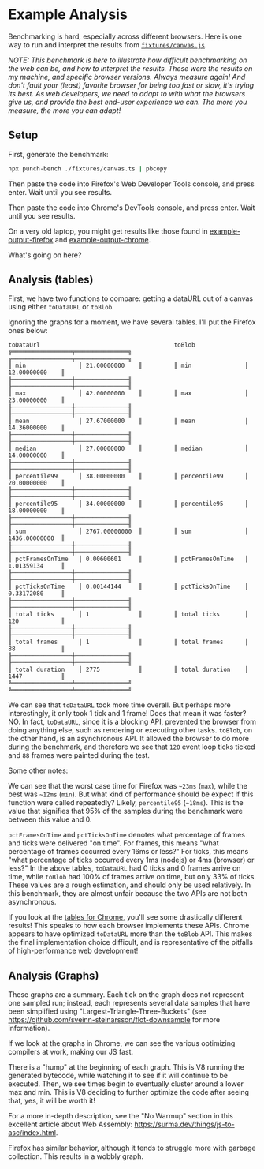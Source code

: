 Example Analysis
================

Benchmarking is hard, especially across different browsers. Here is one way to run and interpret the results from [`fixtures/canvas.js`](/fixtures/canvas.js).

_NOTE: This benchmark is here to illustrate how difficult benchmarking on the web can be, and how to interpret the results. These were the results on my machine, and specific browser versions. Always measure again! And don't fault your (least) favorite browser for being too fast or slow, it's trying its best. As web developers, we need to adapt to with what the browsers give us, and provide the best end-user experience we can. The more you measure, the more you can adapt!_

Setup
-----

First, generate the benchmark:

```sh
npx punch-bench ./fixtures/canvas.ts | pbcopy
```

Then paste the code into Firefox's Web Developer Tools console, and press enter. Wait until you see results.

Then paste the code into Chrome's DevTools console, and press enter. Wait until you see results.

On a very old laptop, you might get results like those found in [example-output-firefox](/docs/example-output-firefox.txt) and [example-output-chrome](/docs/example-output-chrome.txt).

What's going on here?

Analysis (tables)
--------

First, we have two functions to compare: getting a dataURL out of a canvas using either `toDataURL` or `toBlob`.

Ignoring the graphs for a moment, we have several tables. I'll put the Firefox ones below:

```
toDataUrl                                      toBlob
╔═════════════════╤═══════════════╗         ╔═════════════════╤═══════════════╗
║ min               │ 21.00000000    ║         ║ min               │ 12.00000000    ║
╟─────────────────┼───────────────╢         ╟─────────────────┼───────────────╢
║ max               │ 42.00000000    ║         ║ max               │ 23.00000000    ║
╟─────────────────┼───────────────╢         ╟─────────────────┼───────────────╢
║ mean              │ 27.67000000    ║         ║ mean              │ 14.36000000    ║
╟─────────────────┼───────────────╢         ╟─────────────────┼───────────────╢
║ median            │ 27.00000000    ║         ║ median            │ 14.00000000    ║
╟─────────────────┼───────────────╢         ╟─────────────────┼───────────────╢
║ percentile99      │ 38.00000000    ║         ║ percentile99      │ 20.00000000    ║
╟─────────────────┼───────────────╢         ╟─────────────────┼───────────────╢
║ percentile95      │ 34.00000000    ║         ║ percentile95      │ 18.00000000    ║
╟─────────────────┼───────────────╢         ╟─────────────────┼───────────────╢
║ sum               │ 2767.00000000  ║         ║ sum               │ 1436.00000000  ║
╟─────────────────┼───────────────╢         ╟─────────────────┼───────────────╢
║ pctFramesOnTime   │ 0.00600601     ║         ║ pctFramesOnTime   │ 1.01359134     ║
╟─────────────────┼───────────────╢         ╟─────────────────┼───────────────╢
║ pctTicksOnTime    │ 0.00144144     ║         ║ pctTicksOnTime    │ 0.33172080     ║
╟─────────────────┼───────────────╢         ╟─────────────────┼───────────────╢
║ total ticks       │ 1              ║         ║ total ticks       │ 120            ║
╟─────────────────┼───────────────╢         ╟─────────────────┼───────────────╢
║ total frames      │ 1              ║         ║ total frames      │ 88             ║
╟─────────────────┼───────────────╢         ╟─────────────────┼───────────────╢
║ total duration    │ 2775           ║         ║ total duration    │ 1447           ║
╚═════════════════╧═══════════════╝         ╚═════════════════╧═══════════════╝
```

We can see that `toDataURL` took more time overall. But perhaps more interestingly, it only took 1 tick and 1 frame! Does that mean it was faster? NO. In fact, `toDataURL`, since it is a blocking API, prevented the browser from doing anything else, such as rendering or executing other tasks. `toBlob`, on the other hand, is an asynchronous API. It allowed the browser to do more during the benchmark, and therefore we see that `120` event loop ticks ticked and `88` frames were painted during the test.

Some other notes:

We can see that the worst case time for Firefox was `~23ms` (`max`), while the best was `~12ms` (`min`). But what kind of performance should be expect if this function were called repeatedly? Likely, `percentile95` (`~18ms`). This is the value that signifies that 95% of the samples during the benchmark were between this value and 0.

`pctFramesOnTime` and `pctTicksOnTime` denotes what percentage of frames and ticks were delivered "on time". For frames, this means "what percentage of frames occurred every 16ms or less?" For ticks, this means "what percentage of ticks occurred every 1ms (nodejs) or 4ms (browser) or less?" In the above tables, `toDataURL` had 0 ticks and 0 frames arrive on time, while `toBlob` had 100% of frames arrive on time, but only 33% of ticks. These values are a rough estimation, and should only be used relatively. In this benchmark, they are almost unfair because the two APIs are not both asynchronous.

If you look at the [tables for Chrome](/docs/example-output-chrome.txt), you'll see some drastically different results! This speaks to how each browser implements these APIs. Chrome appears to have optimized `toDataURL` more than the `toBlob` API. This makes the final implementation choice difficult, and is representative of the pitfalls of high-performance web development!

Analysis (Graphs)
-----------------

These graphs are a summary. Each tick on the graph does not represent one sampled run; instead, each represents several data samples that have been simplified using "Largest-Triangle-Three-Buckets" (see https://github.com/sveinn-steinarsson/flot-downsample for more information).

If we look at the graphs in Chrome, we can see the various optimizing compilers at work, making our JS fast.

There is a "hump" at the beginning of each graph. This is V8 running the generated bytecode, while watching it to see if it will continue to be executed. Then, we see times begin to eventually cluster around a lower max and min. This is V8 deciding to further optimize the code after seeing that, yes, it will be worth it! 

For a more in-depth description, see the "No Warmup" section in this excellent article about Web Assembly: https://surma.dev/things/js-to-asc/index.html.

Firefox has similar behavior, although it tends to struggle more with garbage collection. This results in a wobbly graph.
